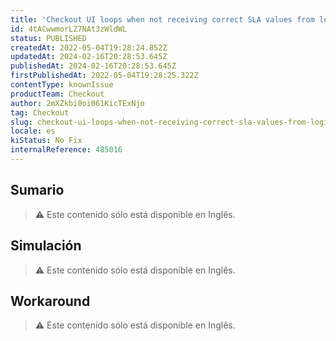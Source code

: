 ```yaml
---
title: 'Checkout UI loops when not receiving correct SLA values from logistics system'
id: 4tACwwmorLZ7NAt3zWldWL
status: PUBLISHED
createdAt: 2022-05-04T19:28:24.852Z
updatedAt: 2024-02-16T20:28:53.645Z
publishedAt: 2024-02-16T20:28:53.645Z
firstPublishedAt: 2022-05-04T19:28:25.322Z
contentType: knownIssue
productTeam: Checkout
author: 2mXZkbi0oi061KicTExNjo
tag: Checkout
slug: checkout-ui-loops-when-not-receiving-correct-sla-values-from-logistics-system
locale: es
kiStatus: No Fix
internalReference: 485016
---
```


## Sumario

>⚠️ Este contenido sólo está disponible en Inglês.

## Simulación

>⚠️ Este contenido sólo está disponible en Inglês.

## Workaround

>⚠️ Este contenido sólo está disponible en Inglês.

